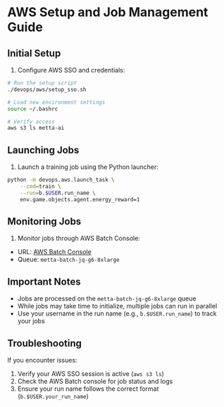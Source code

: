 # AWS Setup and Job Management Guide

## Initial Setup

1. Configure AWS SSO and credentials:
```bash
# Run the setup script
./devops/aws/setup_sso.sh

# Load new environment settings
source ~/.bashrc

# Verify access
aws s3 ls metta-ai
```

## Launching Jobs

1. Launch a training job using the Python launcher:
```bash
python -m devops.aws.launch_task \
    --cmd=train \
    --run=b.$USER.run_name \
    env.game.objects.agent.energy_reward=1
```

## Monitoring Jobs

1. Monitor jobs through AWS Batch Console:
- URL: [AWS Batch Console](https://us-east-1.console.aws.amazon.com/batch/home?region=us-east-1#jobs)
- Queue: `metta-batch-jq-g6-8xlarge`

## Important Notes

- Jobs are processed on the `metta-batch-jq-g6-8xlarge` queue
- While jobs may take time to initialize, multiple jobs can run in parallel
- Use your username in the run name (e.g., `b.$USER.run_name`) to track your jobs

## Troubleshooting

If you encounter issues:
1. Verify your AWS SSO session is active (`aws s3 ls`)
2. Check the AWS Batch console for job status and logs
3. Ensure your run name follows the correct format (`b.$USER.your_run_name`)

